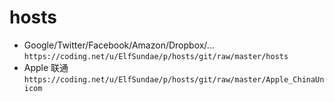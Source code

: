 # hosts

- Google/Twitter/Facebook/Amazon/Dropbox/...  
    `https://coding.net/u/ElfSundae/p/hosts/git/raw/master/hosts`
- Apple 联通  
    `https://coding.net/u/ElfSundae/p/hosts/git/raw/master/Apple_ChinaUnicom`
